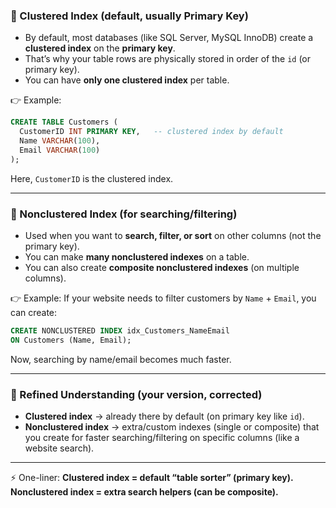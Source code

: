 ### 🔹 Clustered Index (default, usually Primary Key)

- By default, most databases (like SQL Server, MySQL InnoDB) create a **clustered index** on the **primary key**.
- That’s why your table rows are physically stored in order of the `id` (or primary key).
- You can have **only one clustered index** per table.

👉 Example:

```sql
CREATE TABLE Customers (
  CustomerID INT PRIMARY KEY,   -- clustered index by default
  Name VARCHAR(100),
  Email VARCHAR(100)
);
```

Here, `CustomerID` is the clustered index.

---

### 🔹 Nonclustered Index (for searching/filtering)

- Used when you want to **search, filter, or sort** on other columns (not the primary key).
- You can make **many nonclustered indexes** on a table.
- You can also create **composite nonclustered indexes** (on multiple columns).

👉 Example:
If your website needs to filter customers by `Name` + `Email`, you can create:

```sql
CREATE NONCLUSTERED INDEX idx_Customers_NameEmail
ON Customers (Name, Email);
```

Now, searching by name/email becomes much faster.

---

### 📌 Refined Understanding (your version, corrected)

- **Clustered index** → already there by default (on primary key like `id`).
- **Nonclustered index** → extra/custom indexes (single or composite) that you create for faster searching/filtering on specific columns (like a website search).

---

⚡ One-liner:
**Clustered index = default “table sorter” (primary key).
Nonclustered index = extra search helpers (can be composite).**
